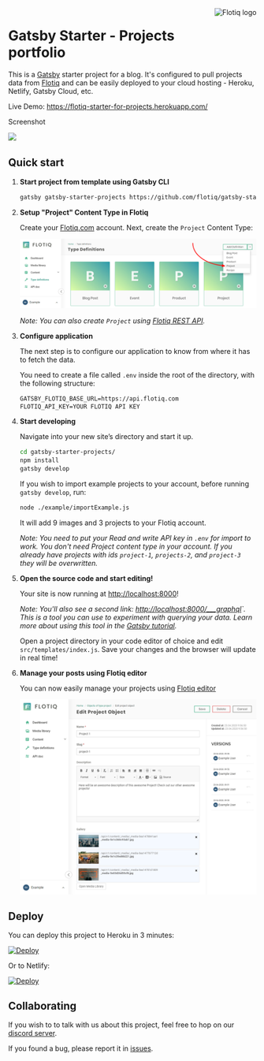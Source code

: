 <a href="https://flotiq.com/">
    <img src="https://editor.flotiq.com/fonts/fq-logo.svg" alt="Flotiq logo" title="Flotiq" align="right" height="60" />
</a>

Gatsby Starter - Projects portfolio
========================

This is a [Gatsby](https://gatsbyjs.org) starter project for a blog. It's configured to pull projects data from [Flotiq](https://flotiq.com) and can be easily deployed to your cloud hosting - Heroku, Netlify, Gatsby Cloud, etc.

Live Demo: https://flotiq-starter-for-projects.herokuapp.com/

Screenshot

<img src="https://github.com/flotiq/gatsby-starter-projects/raw/master/docs/flotiq-starter-projects.png" width=480 />

## Quick start

1. **Start project from template using Gatsby CLI**
    
    ```bash
    gatsby gatsby-starter-projects https://github.com/flotiq/gatsby-starter-projects
    ```
   
1. **Setup "Project" Content Type in Flotiq**

   Create your [Flotiq.com](https://flotiq.com) account. Next, create the `Project` Content Type:

   ![Blog Post content type in flotiq](docs/create-definition-project.png)
    
   _Note: You can also create `Project` using [Flotiq REST API](https://flotiq.com/docs/API/)._ 

1. **Configure application**

    The next step is to configure our application to know from where it has to fetch the data.
       
    You need to create a file called `.env` inside the root of the directory, with the following structure:

    ```
    GATSBY_FLOTIQ_BASE_URL=https://api.flotiq.com
    FLOTIQ_API_KEY=YOUR FLOTIQ API KEY
    ```

1.  **Start developing**

    Navigate into your new site’s directory and start it up.

    ```sh
    cd gatsby-starter-projects/
    npm install
    gatsby develop
    ```
    
    If you wish to import example projects to your account, before running  `gatsby develop`, run:
          
    ```sh
    node ./example/importExample.js
    ```
    
    It will add 9 images and 3 projects to your Flotiq account.
    
    _Note: You need to put your Read and write API key in `.env` for import to work. You don't need Project content type in your account. If you already have projects with ids `project-1`, `projects-2`, and `project-3` they will be overwritten._

   
1.  **Open the source code and start editing!**
    
    Your site is now running at [http://localhost:8000](http://localhost:8000)!
    
    _Note: You'll also see a second link: _[http://localhost:8000/___graphql](http://localhost:8000/___graphql)`_. This is a tool you can use to experiment with querying your data. Learn more about using this tool in the [Gatsby tutorial](https://www.gatsbyjs.org/tutorial/part-five/#introducing-graphiql)._
    
    Open a project directory in your code editor of choice and edit `src/templates/index.js`. Save your changes and the browser will update in real time!

1. **Manage your posts using Flotiq editor**
      
    You can now easily manage your projects using [Flotiq editor](https://editor.flotiq.com)
    
    ![Managing posts using Flotiq](docs/manage-projects.png)

## Deploy

  You can deploy this project to Heroku in 3 minutes:

  [![Deploy](https://www.herokucdn.com/deploy/button.svg)](https://heroku.com/deploy?template=https://github.com/flotiq/gatsby-starter-projects)
  
  Or to Netlify:
  
  [![Deploy](https://www.netlify.com/img/deploy/button.svg)](https://app.netlify.com/start/deploy?repository=https://github.com/flotiq/gatsby-starter-projects)


## Collaborating

   If you wish to to talk with us about this project, feel free to hop on our [discord server](https://discord.gg/FwXcHnX).
   
   If you found a bug, please report it in [issues](https://github.com/flotiq/gatsby-starter-blog/issues).
